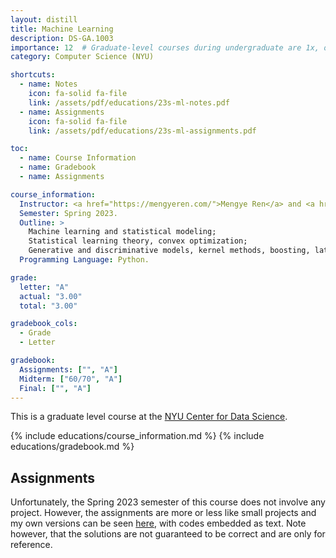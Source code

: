 ```yaml
---
layout: distill
title: Machine Learning
description: DS-GA.1003
importance: 12  # Graduate-level courses during undergraduate are 1x, only 12 supported
category: Computer Science (NYU)

shortcuts:
  - name: Notes
    icon: fa-solid fa-file
    link: /assets/pdf/educations/23s-ml-notes.pdf
  - name: Assignments
    icon: fa-solid fa-file
    link: /assets/pdf/educations/23s-ml-assignments.pdf

toc:
  - name: Course Information
  - name: Gradebook
  - name: Assignments

course_information:
  Instructor: <a href="https://mengyeren.com/">Mengye Ren</a> and <a href="https://www.ravid-shwartz-ziv.com/">Ravid Shwartz-Ziv</a>.
  Semester: Spring 2023.
  Outline: >
    Machine learning and statistical modeling;
    Statistical learning theory, convex optimization;
    Generative and discriminative models, kernel methods, boosting, latent variable models, etc.
  Programming Language: Python.

grade:
  letter: "A"
  actual: "3.00"
  total: "3.00"

gradebook_cols:
  - Grade
  - Letter

gradebook:
  Assignments: ["", "A"]
  Midterm: ["60/70", "A"]
  Final: ["", "A"]
---
```


This is a graduate level course at the [NYU Center for Data Science](https://cds.nyu.edu/).

{% include educations/course_information.md %}
{% include educations/gradebook.md %}

## Assignments

Unfortunately, the Spring 2023 semester of this course does not involve any project. However, the assignments are more or less like small projects and my own versions can be seen [here](/assets/pdf/educations/23s-ml-assignments.pdf), with codes embedded as text. Note however, that the solutions are not guaranteed to be correct and are only for reference.
